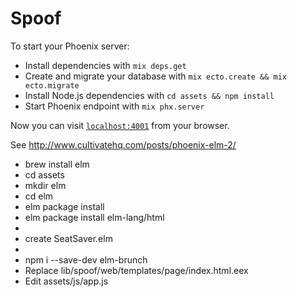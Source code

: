 # Spoof

To start your Phoenix server:

  * Install dependencies with `mix deps.get`
  * Create and migrate your database with `mix ecto.create && mix ecto.migrate`
  * Install Node.js dependencies with `cd assets && npm install`
  * Start Phoenix endpoint with `mix phx.server`

Now you can visit [`localhost:4001`](http://localhost:4001) from your browser.

See http://www.cultivatehq.com/posts/phoenix-elm-2/

  * brew install elm
  * cd assets
  * mkdir elm
  * cd elm
  * elm package install
  * elm package install elm-lang/html
  * 
  * create SeatSaver.elm
  * 
  * npm i --save-dev elm-brunch
  * Replace lib/spoof/web/templates/page/index.html.eex
  * Edit assets/js/app.js